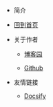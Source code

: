 * 简介
* [回到首页](/)
* 关于作者

  * [博客园](https://www.cnblogs.com/DarkValkyrie/)

  * [Github](https://github.com/ThreebodyDarkforest)
* 友情链接
  * [Docsify](https://docsify.js.org/#/)